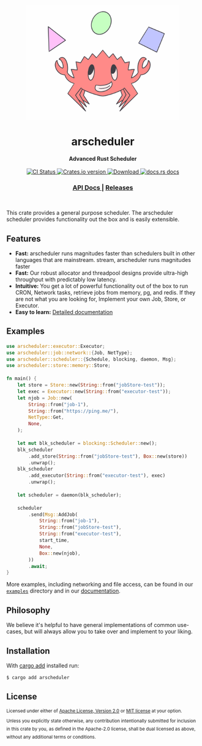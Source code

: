 <div align="center" style="display: flex; flex: 1; align-items: center; justify-content: center;">
<img src="./assets/logo.png" align="center" height="300px">
</div>
<h1 align="center">arscheduler</h1>
<div align="center">
 <strong>
   Advanced Rust Scheduler
 </strong>
</div>

<br />

<div align="center">
   <!-- CI status -->
  <a href="https://github.com/hyperfuse/arscheduler/actions">
    <img src="https://github.com/hyperfuse-rs/arscheduler/workflows/CI/badge.svg"
      alt="CI Status" />
  </a>
  <!-- Crates version -->
  <a href="https://crates.io/crates/arscheduler">
    <img src="https://img.shields.io/crates/v/arscheduler.svg?style=flat-square"
    alt="Crates.io version" />
  </a>
  <!-- Downloads -->
  <a href="https://crates.io/crates/async-std">
    <img src="https://img.shields.io/crates/d/arscheduler.svg?style=flat-square"
      alt="Download" />
  </a>
  <!-- docs.rs docs -->
  <a href="https://docs.rs/arscheduler">
    <img src="https://img.shields.io/badge/docs-latest-blue.svg?style=flat-square"
      alt="docs.rs docs" />
  </a>
</div>

<div align="center">
  <h3>
    <a href="https://docs.rs/arscheduler">
      API Docs
    </a>
    <span> | </span>
    <a href="https://github.com/hyperfuse/arscheduler/releases">
      Releases
    </a>
  </h3>
</div>

<br/>

This crate provides a general purpose scheduler. The arscheduler scheduler
provides functionality out the box and is easily extensible.

## Features

- **Fast:** arscheduler runs magnitudes faster than schedulers built in other
  languages that are mainstream. stream, arscheduler runs magnitudes faster
- **Fast:** Our robust allocator and threadpool designs provide ultra-high
  throughput with predictably low latency.
- **Intuitive:** You get a lot of powerful functionality out of the box to run
  CRON, Network tasks, retrieve jobs from memory, pg, and redis. If they are not
  what you are looking for, Implement your own Job, Store, or Executor.
- **Easy to learn:** [Detailed documentation][docs]

[docs]: https://docs.rs/arscheduler

## Examples

```rust
use arscheduler::executor::Executor;
use arscheduler::job::network::{Job, NetType};
use arscheduler::scheduler::{Schedule, blocking, daemon, Msg};
use arscheduler::store::memory::Store;

fn main() {
    let store = Store::new(String::from("jobStore-test"));
    let exec = Executor::new(String::from("executor-test"));
    let njob = Job::new(
        String::from("job-1"),
        String::from("https://ping.me/"),
        NetType::Get,
        None,
    );

    let mut blk_scheduler = blocking::Scheduler::new();
    blk_scheduler
        .add_store(String::from("jobStore-test"), Box::new(store))
        .unwrap();
    blk_scheduler
        .add_executor(String::from("executor-test"), exec)
        .unwrap();

    let scheduler = daemon(blk_scheduler);

    scheduler
        .send(Msg::AddJob(
            String::from("job-1"),
            String::from("jobStore-test"),
            String::from("executor-test"),
            start_time,
            None,
            Box::new(njob),
        ))
        .await;
}
```

More examples, including networking and file access, can be found in our
[`examples`] directory and in our [documentation].

[`examples`]: https://github.com/hyperfuse/arscheduler/tree/master/examples
[documentation]: https://docs.rs/arscheduler#examples

## Philosophy

We believe it's helpful to have general implementations of common use-cases, but
will always allow you to take over and implement to your liking.

## Installation

With [cargo add][cargo-add] installed run:

```sh
$ cargo add arscheduler
```

[cargo-add]: https://github.com/killercup/cargo-edit

## License

<sup>
Licensed under either of <a href="LICENSE-APACHE">Apache License, Version
2.0</a> or <a href="LICENSE-MIT">MIT license</a> at your option.
</sup>

<br/>

<sub>
Unless you explicitly state otherwise, any contribution intentionally submitted
for inclusion in this crate by you, as defined in the Apache-2.0 license, shall
be dual licensed as above, without any additional terms or conditions.
</sub>
